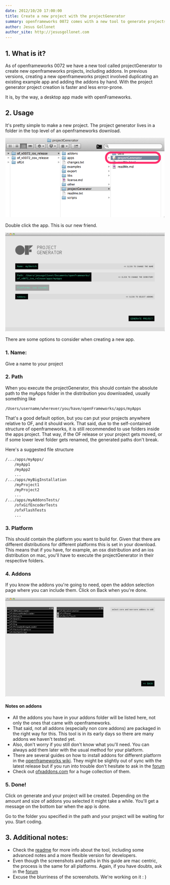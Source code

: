 ```yaml
---
date: 2012/10/20 17:00:00
title: Create a new project with the projectGenerator
summary: openframeworks 0072 comes with a new tool to generate projects
author: Jesus Gollonet
author_site: http://jesusgollonet.com
---
```


## 1. What is it?
As of openframeworks 0072 we have a new tool called projectGenerator to create new openframeworks projects, including addons.  In previous versions, creating a new openframeworks project involved duplicating an existing example app and adding the addons by hand.  With the project generator project creation is faster and less error-prone.

It is, by the way, a desktop app made with openFrameworks.

## 2. Usage
It's pretty simple to make a new project.
The project generator lives in a folder in the top level of an openframeworks download.

![Image: where is the projectGenerator](pg_images/pg-00.png)

Double click the app. This is our new friend.

![Image: projectGenerator GUI](pg_images/pg-01.png)

There are some options to consider when creating a new app.

### 1. Name:
Give a name to your project

### 2. Path
When you execute the projectGenerator, this should contain the absolute path to the myApps folder in the distribution you downloaded, usually something like

	/Users/username/wherever/you/have/openFrameworks/apps/myApps

That's a good default option, but you can put your projects anywhere relative to OF, and it should work. That said, due to the self-contained structure of openframeworks, it is still recommended to use folders inside the apps project. That way, if the OF release or your project gets moved, or if some lower level folder gets renamed, the generated paths don't break.

Here's a suggested file structure

	/.../apps/myApps/
		/myApp1
		/myApp2
		...
	/.../apps/myBigInstallation
		/myProject1
		/myProject2
		...
	/.../apps/myAddonsTests/
		/ofxGifEncoderTests
		/ofxFlashTests
		...



### 3. Platform
This should contain the platform you want to build for. Given that there are different distributions for different platforms this is set in your download. This means that if you have, for example, an osx distribution and an ios distribution on mac, you'll have to execute the projectGenerator in their respective folders.

### 4. Addons
If you know the addons you're going to need, open the addon selection page where you can include them. Click on Back when you're done.

![Image: projectGenerator - selecting addons](pg_images/pg-02.png)

#### Notes on addons
- All the addons you have in your addons folder will be listed here, not only the ones that came with openframeworks.
- That said, not all addons (especially non core addons) are packaged in the right way for this. This tool is in its early days so there are many addons we haven't tested yet.
- Also, don't worry if you still don't know what you'll need. You can always add them later with the usual method for your platform.
- There are several guides on how to install addons for different platform in the [openframeworks wiki](http://wiki.openframeworks.cc/index.php?title=Main_Page). They might be slightly out of sync with the latest release but if you run into trouble don't hesitate to ask in the [forum](http://forum.openframeworks.cc/index.php)
- Check out [ofxaddons.com](http://ofxaddons.com) for a huge collection of them.

### 5. Done!
Click on generate and your project will be created. Depending on the amount and size of addons you selected it might take a while. You'll get a message on the bottom bar when the app is done.

Go to the folder you specified in the path and your project will be waiting for you. Start coding.
## 3. Additional notes:
- Check the [readme](https://github.com/ofZach/projectGeneratorSimple/tree/master/bin) for more info about the tool, including some advanced notes and a more flexible version for developers.
- Even though the screenshots and paths in this guide are mac centric, the process is the same for all platforms. Again, if you have doubts, ask in the [forum](http://forum.openframeworks.cc/index.php)
- Excuse the blurriness of the screenshots. We're working on it : )
